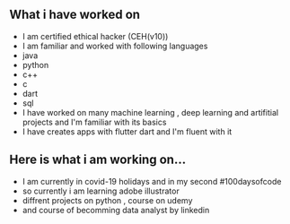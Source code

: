 ## What i have worked on

- I am certified ethical hacker (CEH(v10))
- I am familiar and worked with following languages
- java
- python
- c++
- c
- dart
- sql
- I have worked on many machine learning , deep learning and artifitial projects and I'm familiar with its basics
- I have creates apps with flutter dart and I'm fluent with it

## Here is what i am working on...
- I am currently in covid-19 holidays and in my second #100daysofcode
- so currently i am learning adobe illustrator 
- diffrent projects on python , course on udemy
- and course of becomming data analyst by linkedin

